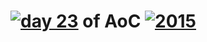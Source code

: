 # [![day 23](23)](https://adventofcode.com/2015/day/23) of AoC [![2015](2015)](https://adventofcode.com/2015)
